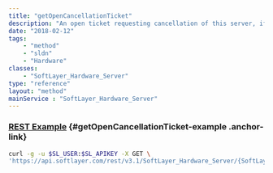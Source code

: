 ```yaml
---
title: "getOpenCancellationTicket"
description: "An open ticket requesting cancellation of this server, if one exists."
date: "2018-02-12"
tags:
    - "method"
    - "sldn"
    - "Hardware"
classes:
    - "SoftLayer_Hardware_Server"
type: "reference"
layout: "method"
mainService : "SoftLayer_Hardware_Server"
---
```


### [REST Example](#getOpenCancellationTicket-example) <a href="/article/rest/"><i class="fas fa-question"></i></a> {#getOpenCancellationTicket-example .anchor-link} 
```bash
curl -g -u $SL_USER:$SL_APIKEY -X GET \
'https://api.softlayer.com/rest/v3.1/SoftLayer_Hardware_Server/{SoftLayer_Hardware_ServerID}/getOpenCancellationTicket'
```
